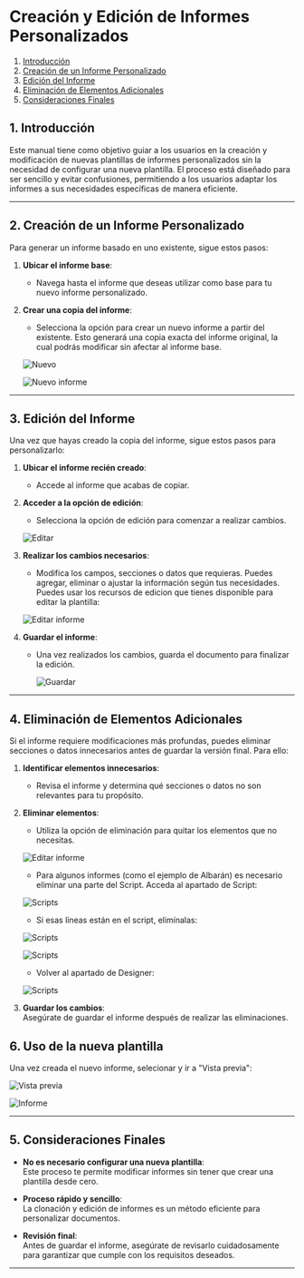 # Creación y Edición de Informes Personalizados

1. [Introducción](#1-introducción)
2. [Creación de un Informe Personalizado](#2-creación-de-un-informe-personalizado)
3. [Edición del Informe](#3-edición-del-informe)
4. [Eliminación de Elementos Adicionales](#4-eliminación-de-elementos-adicionales)
5. [Consideraciones Finales](#5-consideraciones-finales)

## 1. Introducción
Este manual tiene como objetivo guiar a los usuarios en la creación y modificación de nuevas plantillas de informes personalizados sin la necesidad de configurar una nueva plantilla. El proceso está diseñado para ser sencillo y evitar confusiones, permitiendo a los usuarios adaptar los informes a sus necesidades específicas de manera eficiente.

---

## 2. Creación de un Informe Personalizado
Para generar un informe basado en uno existente, sigue estos pasos:

1. **Ubicar el informe base**:  
    - Navega hasta el informe que deseas utilizar como base para tu nuevo informe personalizado.    

2. **Crear una copia del informe**:  
    - Selecciona la opción para crear un nuevo informe a partir del existente. Esto generará una copia exacta del informe original, la cual podrás modificar sin afectar al informe base.

    ![Nuevo](Imagenes/UP_Editar_Informes/nuevo.png)

    ![Nuevo informe](Imagenes/UP_Editar_Informes/nuevo_informe.png)
---

## 3. Edición del Informe
Una vez que hayas creado la copia del informe, sigue estos pasos para personalizarlo:

1. **Ubicar el informe recién creado**:  
    - Accede al informe que acabas de copiar.

2. **Acceder a la opción de edición**:  
    - Selecciona la opción de edición para comenzar a realizar cambios.

    ![Editar](Imagenes/UP_Editar_Informes/editar.png)

3. **Realizar los cambios necesarios**:  
    - Modifica los campos, secciones o datos que requieras. Puedes agregar, eliminar o ajustar la información según tus necesidades. Puedes usar los recursos de edicion que tienes disponible para editar la plantilla:

    ![Editar informe](Imagenes/UP_Editar_Informes/editar_informe.png)

4. **Guardar el informe**:  
   - Una vez realizados los cambios, guarda el documento para finalizar la edición.

       ![Guardar](Imagenes/UP_Editar_Informes/guardar.png) 

---

## 4. Eliminación de Elementos Adicionales
Si el informe requiere modificaciones más profundas, puedes eliminar secciones o datos innecesarios antes de guardar la versión final. Para ello:

1. **Identificar elementos innecesarios**:  
   - Revisa el informe y determina qué secciones o datos no son relevantes para tu propósito.

2. **Eliminar elementos**:  
   - Utiliza la opción de eliminación para quitar los elementos que no necesitas.

    ![Editar informe](Imagenes/UP_Editar_Informes/editar_informe2.png)

    - Para algunos informes (como el ejemplo de Albarán) es necesario eliminar una parte del Script. Acceda al apartado de Script:

    ![Scripts](Imagenes/UP_Editar_Informes/scripts.png) 

    - Si esas líneas están en el script, elimínalas:

    ![Scripts](Imagenes/UP_Editar_Informes/scripts2.png)

    ![Scripts](Imagenes/UP_Editar_Informes/scripts3.png) 

    - Volver al apartado de Designer:

    ![Scripts](Imagenes/UP_Editar_Informes/designer.png)     

3. **Guardar los cambios**:  
   Asegúrate de guardar el informe después de realizar las eliminaciones.

## 6. Uso de la nueva plantilla
Una vez creada el nuevo informe, selecionar y ir a "Vista previa":

   ![Vista previa](Imagenes/UP_Editar_Informes/vista_previa.png)

   ![Informe](Imagenes/UP_Editar_Informes/informe.png)   

---

## 5. Consideraciones Finales
- **No es necesario configurar una nueva plantilla**:  
  Este proceso te permite modificar informes sin tener que crear una plantilla desde cero.

- **Proceso rápido y sencillo**:  
  La clonación y edición de informes es un método eficiente para personalizar documentos.

- **Revisión final**:  
  Antes de guardar el informe, asegúrate de revisarlo cuidadosamente para garantizar que cumple con los requisitos deseados.

---
